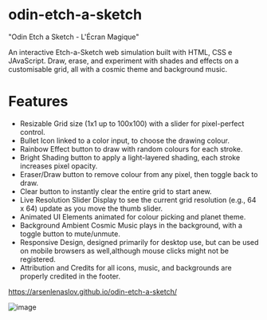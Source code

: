 # odin-etch-a-sketch
"Odin Etch a Sketch - L'Écran Magique"

An interactive Etch-a-Sketch web simulation built with HTML, CSS e JAvaScript. Draw, erase, and experiment with shades and effects on a customisable grid, all with a cosmic theme and background music.

# Features
- Resizable Grid size (1x1 up to 100x100) with a slider for pixel-perfect control.
- Bullet Icon linked to a color input, to choose the drawing colour.
- Rainbow Effect button to draw with random colours for each stroke.
- Bright Shading button to apply a light-layered shading, each stroke increases pixel opacity.
- Eraser/Draw button to remove colour from any pixel, then toggle back to draw.
- Clear button to instantly clear the entire grid to start anew.
- Live Resolution Slider Display to see the current grid resolution (e.g., 64 x 64) update as you move the thumb slider.
- Animated UI Elements animated for colour picking and planet theme.
- Background Ambient Cosmic Music plays in the background, with a toggle button to mute/unmute.
- Responsive Design, designed primarily for desktop use, but can be used on mobile browsers as well,although mouse clicks might not be registered. 
- Attribution and Credits for all icons, music, and backgrounds are properly credited in the footer.

https://arsenlenaslov.github.io/odin-etch-a-sketch/

![image](https://github.com/user-attachments/assets/b5dc52dc-49ea-44b1-917b-2e54ca1d3895)

